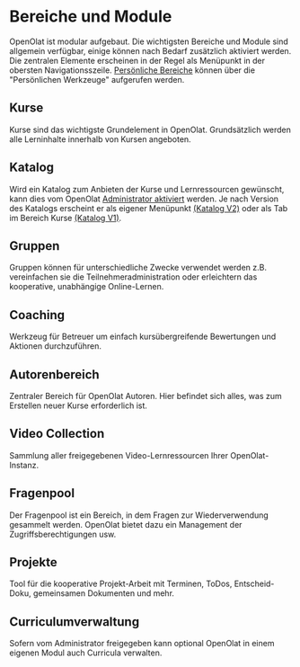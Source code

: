 # Bereiche und Module 
OpenOlat ist modular aufgebaut. Die wichtigsten Bereiche und Module sind allgemein verfügbar, einige können nach Bedarf zusätzlich aktiviert werden. Die zentralen Elemente erscheinen in der Regel als Menüpunkt in der obersten Navigationsszeile. [Persönliche Bereiche](../personal_menu/index.de.md) können über die "Persönlichen Werkzeuge" aufgerufen werden. 

## Kurse
Kurse sind das wichtigste Grundelement in OpenOlat. Grundsätzlich werden alle Lerninhalte innerhalb von Kursen angeboten. 

## Katalog
Wird ein Katalog zum Anbieten der Kurse und Lernressourcen gewünscht, kann dies vom OpenOlat [Administrator aktiviert](../../manual_admin/administration/Modules_Catalog_2.0.de.md) werden. Je nach Version des Katalogs erscheint er als eigener Menüpunkt [(Katalog V2)](../area_modules/catalog2.0.de.md) oder als Tab im Bereich Kurse [(Katalog V1)](../area_modules/catalog1.0.de.md). 

## Gruppen
Gruppen können für unterschiedliche Zwecke verwendet werden z.B. vereinfachen sie die Teilnehmeradministration oder erleichtern das kooperative, unabhängige Online-Lernen. 

## Coaching
Werkzeug für Betreuer um einfach kursübergreifende Bewertungen und Aktionen durchzuführen. 

## Autorenbereich
Zentraler Bereich für OpenOlat Autoren. Hier befindet sich alles, was zum Erstellen neuer Kurse erforderlich ist.

## Video Collection
Sammlung aller freigegebenen Video-Lernressourcen Ihrer OpenOlat-Instanz.

## Fragenpool
Der Fragenpool ist ein Bereich, in dem Fragen zur Wiederverwendung gesammelt werden. OpenOlat bietet dazu ein Management der Zugriffsberechtigungen usw.

## Projekte 
Tool für die kooperative Projekt-Arbeit mit Terminen, ToDos, Entscheid-Doku, gemeinsamen Dokumenten und mehr. 

## Curriculumverwaltung
Sofern vom Administrator freigegeben kann optional OpenOlat in einem eigenen Modul auch Curricula verwalten.

